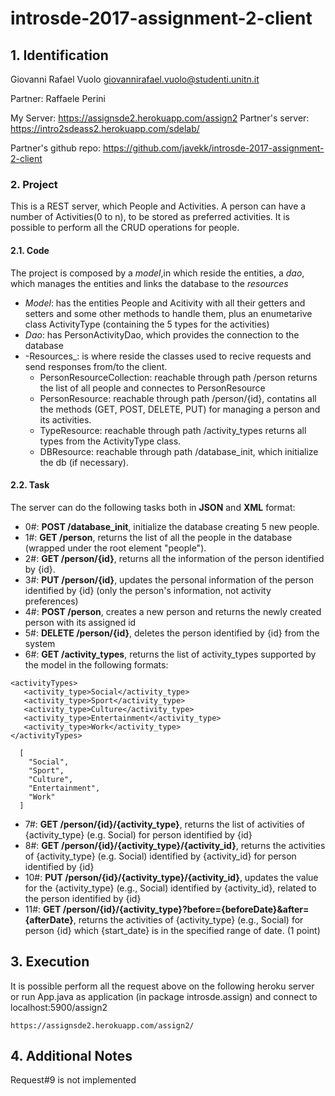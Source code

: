 # introsde-2017-assignment-2-client

## 1. Identification

Giovanni Rafael Vuolo giovannirafael.vuolo@studenti.unitn.it

Partner: Raffaele Perini

My Server: https://assignsde2.herokuapp.com/assign2
Partner's server: https://intro2sdeass2.herokuapp.com/sdelab/

Partner's github repo: https://github.com/javekk/introsde-2017-assignment-2-client

### 2. Project

This is a REST server, which  People and Activities. A person can have a number of Activities(0 to n), to be stored as preferred activities. 
It is possible to perform all the CRUD operations for people.

#### 2.1. Code

The project is composed by a _model_,in which reside the entities, a _dao_, which manages the entities and links the database to the _resources_

* _Model_: has the entities People and Acitivity with all their getters and setters and some other methods to handle them, plus an enumetarive class ActivityType (containing the 5 types for the activities)
* _Dao_: has PersonActivityDao, which provides the connection to the database
* -Resources_: is where reside the classes used to recive requests and send responses from/to the client.
  * PersonResourceCollection: reachable through path /person returns the list of all people and connectes to PersonResource
  * PersonResource: reachable through path /person/{id}, contatins all the methods (GET, POST, DELETE, PUT) for managing a person and its activities.
  * TypeResource: reachable through path /activity_types returns all types from the ActivityType class.
  * DBResource: reachable through path /database_init, which initialize the db (if necessary).
  
#### 2.2. Task
The server can do the following tasks both in __JSON__ and __XML__ format:
 * 0#: __POST /database_init__, initialize the database creating 5 new people.
 * 1#: __GET /person__, returns the list of all the people in the database (wrapped under the root element "people").
 * 2#: __GET /person/{id}__, returns all the information of the person identified by {id}.
 * 3#: __PUT /person/{id}__, updates the personal information of the person identified by {id} (only the person's information, not activity preferences)
 * 4#: __POST /person__, creates a new person and returns the newly created person with its assigned id
 * 5#: __DELETE /person/{id}__, deletes the person identified by {id} from the system
 * 6#: __GET /activity_types__, returns the list of activity_types supported by the model in the following formats:
 ```
<activityTypes>
    <activity_type>Social</activity_type>
    <activity_type>Sport</activity_type>
    <activity_type>Culture</activity_type>
    <activity_type>Entertainment</activity_type>
    <activity_type>Work</activity_type>
</activityTypes>
```
```
  [
    "Social",
    "Sport",
    "Culture",
    "Entertainment",
    "Work"
  ]
```
 * 7#: __GET /person/{id}/{activity_type}__, returns the list of activities of {activity_type} (e.g. Social) for person identified by {id}
 * 8#: __GET /person/{id}/{activity_type}/{activity_id}__, returns the activities of {activity_type} (e.g. Social) identified by {activity_id} for person identified by {id}
 * 10#: __PUT /person/{id}/{activity_type}/{activity_id}__, updates the value for the {activity_type} (e.g., Social) identified by {activity_id}, related to the person identified by {id}
 * 11#: __GET /person/{id}/{activity_type}?before={beforeDate}&after={afterDate}__, returns the activities of {activity_type} (e.g., Social) for person {id} which {start_date} is in the specified range of date. (1 point)

## 3. Execution
It is possible perform all the request above on the following heroku server
or run App.java as application (in package introsde.assign) and connect to localhost:5900/assign2

  ```
  https://assignsde2.herokuapp.com/assign2/
  
  ```
## 4. Additional Notes
Request#9 is not implemented




